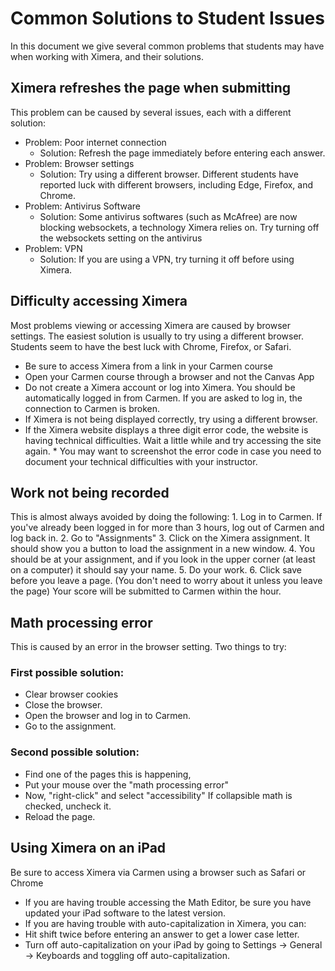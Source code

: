 # Common Solutions to Student Issues

In this document we give several common problems that students may have when working with Ximera, and their solutions. 

## Ximera refreshes the page when submitting

This problem can be caused by several issues, each with a different solution:
* Problem: Poor internet connection  
  - Solution: Refresh the page immediately before entering each answer.
* Problem: Browser settings
  - Solution:  Try using a different browser.  Different students have reported luck with different browsers, including Edge, Firefox, and Chrome.
* Problem: Antivirus Software  
  - Solution: Some antivirus softwares (such as McAfree) are now blocking websockets, a technology Ximera relies on.  Try turning off the websockets setting on the antivirus
* Problem: VPN
  - Solution:  If you are using a VPN, try turning it off before using Ximera.

## Difficulty accessing Ximera
Most problems viewing or accessing Ximera are caused by browser settings.  The easiest solution is usually to try using a different browser.  Students seem to have the best luck with Chrome, Firefox, or Safari.
* Be sure to access Ximera from a link in your Carmen course
* Open your Carmen course through a browser and not the Canvas App
* Do not create a Ximera account or log into Ximera.  You should be automatically logged in from Carmen.  If you are asked to log in, the connection to Carmen is broken.
* If Ximera is not being displayed correctly, try using a different browser.
* If the Ximera website displays a three digit error code, the website is having technical difficulties.  Wait a little while and try accessing the site again.  * You may want to screenshot the error code  in case you need to document your technical difficulties with your instructor.  


## Work not being recorded
This is almost always avoided by doing the following:
	1. Log in to Carmen. If you've already been logged in for more than 3 hours, log out of Carmen and log back in.
	2. Go to "Assignments"
	3. Click on the Ximera assignment. It should show you a button to load the assignment in a new window.
	4. You should be at your assignment, and if you look in the upper corner (at least on a computer) it should say your name.
	5. Do your work.
	6. Click save before you leave a page. (You don't need to worry about it unless you leave the page)
Your score will be submitted to Carmen within the hour.

## Math processing error
This is caused by an error in the browser setting. Two things to try:

### First possible solution:
* Clear browser cookies
* Close the browser.
* Open the browser and log in to Carmen.
* Go to the assignment.


### Second possible solution:
* Find one of the pages this is happening, 
* Put your mouse over the "math processing error"
* Now, "right-click" and select "accessibility" If collapsible math is checked, uncheck it.
* Reload the page.

## Using Ximera on an iPad
Be sure to access Ximera via Carmen using a browser such as Safari or Chrome
* If you are having trouble accessing the Math Editor, be sure you have updated your iPad software to the latest version.
* If you are having trouble with auto-capitalization in Ximera, you can:
* Hit shift twice before entering an answer to get a lower case letter.
* Turn off auto-capitalization on your iPad by going to Settings -> General -> Keyboards and toggling off auto-capitalization.
